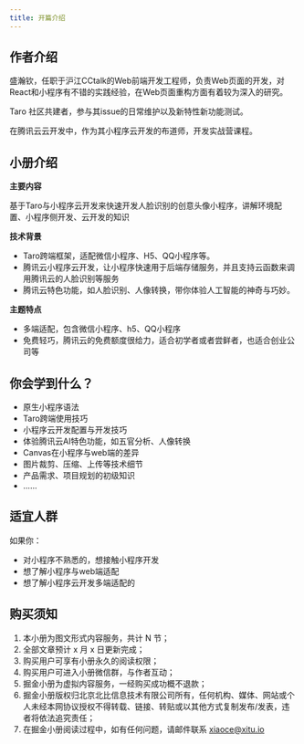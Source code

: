 ```yaml
---
title: 开篇介绍
---
```




## 作者介绍
盛瀚钦，任职于沪江CCtalk的Web前端开发工程师，负责Web页面的开发，对React和小程序有不错的实践经验，在Web页面重构方面有着较为深入的研究。

Taro 社区共建者，参与其issue的日常维护以及新特性新功能测试。

在腾讯云云开发中，作为其小程序云开发的布道师，开发实战营课程。

## 小册介绍

**主要内容**

基于Taro与小程序云开发来快速开发人脸识别的创意头像小程序，讲解环境配置、小程序侧开发、云开发的知识


**技术背景**
* Taro跨端框架，适配微信小程序、H5、QQ小程序等。
* 腾讯云小程序云开发，让小程序快速用于后端存储服务，并且支持云函数来调用腾讯云的人脸识别等服务
* 腾讯云特色功能，如人脸识别、人像转换，带你体验人工智能的神奇与巧妙。


**主题特点**
 
* 多端适配，包含微信小程序、h5、QQ小程序
* 免费轻巧，腾讯云的免费额度很给力，适合初学者或者尝鲜者，也适合创业公司等


## 你会学到什么？ 

* 原生小程序语法
* Taro跨端使用技巧
* 小程序云开发配置与开发技巧
* 体验腾讯云AI特色功能，如五官分析、人像转换
* Canvas在小程序与web端的差异
* 图片裁剪、压缩、上传等技术细节
* 产品需求、项目规划的初级知识
* ……

## 适宜人群

如果你：
* 对小程序不熟悉的，想接触小程序开发
* 想了解小程序与web端适配
* 想了解小程序云开发多端适配的



## 购买须知

<!-- TODO 这里后续要改 -->

1. 本小册为图文形式内容服务，共计 N 节；
2. 全部文章预计 x 月 x 日更新完成；
3. 购买用户可享有小册永久的阅读权限；
4. 购买用户可进入小册微信群，与作者互动；
5. 掘金小册为虚拟内容服务，一经购买成功概不退款；
6. 掘金小册版权归北京北比信息技术有限公司所有，任何机构、媒体、网站或个人未经本网协议授权不得转载、链接、转贴或以其他方式复制发布/发表，违者将依法追究责任；
7. 在掘金小册阅读过程中，如有任何问题，请邮件联系 xiaoce@xitu.io
